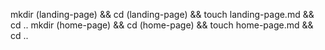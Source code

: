 mkdir (landing-page) && cd (landing-page) && touch landing-page.md && cd ..
mkdir (home-page) && cd (home-page) && touch home-page.md && cd ..